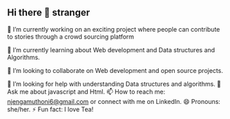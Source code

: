 ## Hi there 👋 stranger




🔭 I’m currently working on an exciting project where people can contribute to stories through a crowd sourcing platform 

🌱 I’m currently learning about Web development and Data structures and Algorithms.

👯 I’m looking to collaborate on Web development and open source projects.

🤔 I’m looking for help with understanding Data structures and algorithms.
💬 Ask me about javascript and Html.
📫 How to reach me: njengamuthoni6@gmail.com or connect with me on LinkedIn.
😄 Pronouns: she/her.
⚡ Fun fact: I love Tea!

